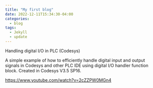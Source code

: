 ```yaml
---
title: "My first blog"
date: 2022-12-11T15:34:30-04:00
categories:
  - blog
tags:
  - Jekyll
  - update
---
```


Handling digital I/O in PLC (Codesys)

A simple example of how to efficiently handle digital input and output signals in Codesys and other PLC IDE using digital I/O handler function block. Created in Codesys V3.5 SP16.

https://www.youtube.com/watch?v=2cZZPW0MGn4
